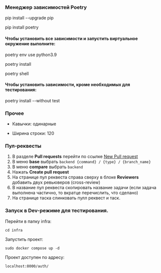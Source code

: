 ### Менеджер зависимостей Poetry

pip install --upgrade pip

pip install poetry

#### Чтобы установить все зависимости и запустить виртуальное окружение выполните:
poetry env use python3.9

poetry install

poetry shell

#### Чтобы установить зависимости, кроме необходимых для тестирования: 

poetry install --without test

### Прочее


- Кавычки: одинарные

- Ширина строки: 120


### Пул-реквесты


 1. В разделе **Pull requests** перейти по ссылке [New Pull request](https://github.com/international-team-management/team-platform/pulls)
 2. В меню **base** выбрать `backend {command} / {type} / {branch_name}`
 3. В меню **compare** выбрать `backend`
 4. Нажать **Create pull request**
 5. На странице пул реквеста справа сверху в блоке **Reviewers** добавить двух ревьюверов (cross-review)
 6. В название пул реквеста скопировать название задачи (если задача выполнена частично, то вкратце перечислить, что сделано)
 7. На странице таска слинковать пулл реквест и таск.


### Запуск в Dev-режиме для тестирования.

Перейти в папку infra:
```angular2html
cd infra
```
Запустить проект:
```angular2html
sudo docker compose up -d
```
Проект доступен по адресу:
```angular2html
localhost:8000/auth/
```